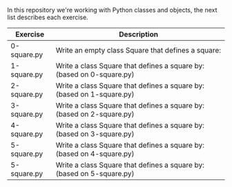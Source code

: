 In this repository we're working
with Python classes and objects,
the next list describes each exercise.

| Exercise   | Description |
|------------|-------------|
|0-square.py|Write an empty class Square that defines a square:
|1-square.py|Write a class Square that defines a square by: (based on 0-square.py)
|2-square.py|Write a class Square that defines a square by: (based on 1-square.py)
|3-square.py|Write a class Square that defines a square by: (based on 2-square.py)
|4-square.py|Write a class Square that defines a square by: (based on 3-square.py)
|5-square.py|Write a class Square that defines a square by: (based on 4-square.py)
|5-square.py|Write a class Square that defines a square by: (based on 5-square.py)